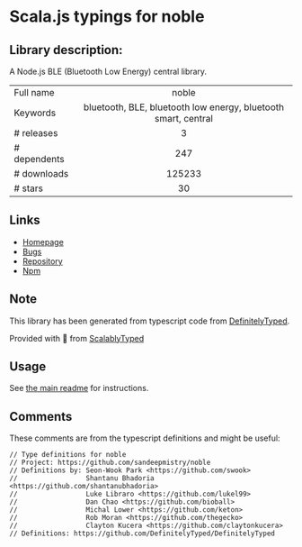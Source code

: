 
# Scala.js typings for noble


## Library description:
A Node.js BLE (Bluetooth Low Energy) central library.

|                    |                 |
| ------------------ | :-------------: |
| Full name          | noble |
| Keywords           | bluetooth, BLE, bluetooth low energy, bluetooth smart, central |
| # releases         | 3 |
| # dependents       | 247 |
| # downloads        | 125233 |
| # stars            | 30 |

## Links
- [Homepage](https://github.com/sandeepmistry/noble#readme)
- [Bugs](https://github.com/sandeepmistry/noble/issues)
- [Repository](https://github.com/sandeepmistry/noble)
- [Npm](https://www.npmjs.com/package/noble)
    


## Note
This library has been generated from typescript code from [DefinitelyTyped](https://definitelytyped.org).

Provided with :purple_heart: from [ScalablyTyped](https://github.com/oyvindberg/ScalablyTyped)

## Usage
See [the main readme](../../readme.md) for instructions.

## Comments

These comments are from the typescript definitions and might be useful:
```
// Type definitions for noble
// Project: https://github.com/sandeepmistry/noble
// Definitions by: Seon-Wook Park <https://github.com/swook>
//                 Shantanu Bhadoria <https://github.com/shantanubhadoria>
//                 Luke Libraro <https://github.com/lukel99>
//                 Dan Chao <https://github.com/bioball>
//                 Michal Lower <https://github.com/keton>
//                 Rob Moran <https://github.com/thegecko>
//                 Clayton Kucera <https://github.com/claytonkucera>
// Definitions: https://github.com/DefinitelyTyped/DefinitelyTyped

```

